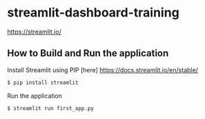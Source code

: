 # streamlit-dashboard-training

https://streamlit.io/

## How to Build and Run the application

Install Streamlit using PIP
[here] https://docs.streamlit.io/en/stable/

```sh 
$ pip install streamlit
```
Run the application

```sh 
$ streamlit run first_app.py
```
